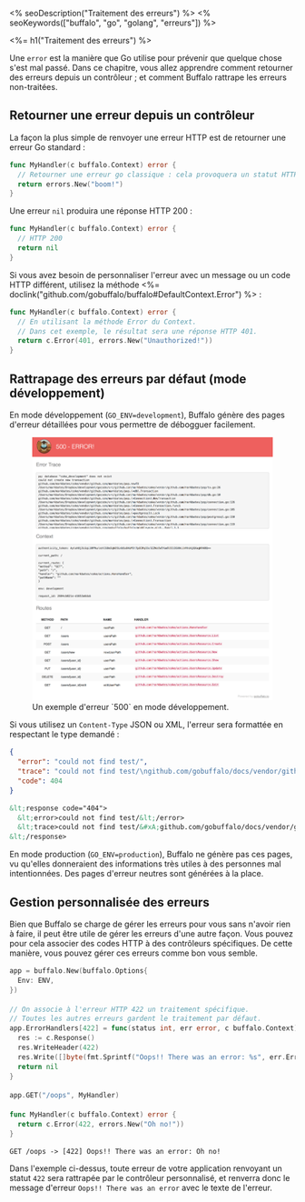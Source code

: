 <% seoDescription("Traitement des erreurs") %>
<% seoKeywords(["buffalo", "go", "golang", "erreurs"]) %>

<%= h1("Traitement des erreurs") %>

Une `error` est la manière que Go utilise pour prévenir que quelque chose s'est mal passé. Dans ce chapitre, vous allez apprendre comment retourner des erreurs depuis un contrôleur ; et comment Buffalo rattrape les erreurs non-traitées.

## Retourner une erreur depuis un contrôleur

La façon la plus simple de renvoyer une erreur HTTP est de retourner une erreur Go standard :
```go
func MyHandler(c buffalo.Context) error {
  // Retourner une erreur go classique : cela provoquera un statut HTTP 500.
  return errors.New("boom!")
}
```

Une erreur `nil` produira une réponse HTTP 200 :
```go
func MyHandler(c buffalo.Context) error {
  // HTTP 200
  return nil
}
```

Si vous avez besoin de personnaliser l'erreur avec un message ou un code HTTP différent, utilisez la méthode <%= doclink("github.com/gobuffalo/buffalo#DefaultContext.Error") %> :
```go
func MyHandler(c buffalo.Context) error {
  // En utilisant la méthode Error du Context.
  // Dans cet exemple, le résultat sera une réponse HTTP 401.
  return c.Error(401, errors.New("Unauthorized!"))
}
```

## Rattrapage des erreurs par défaut (mode développement)

En mode développement (`GO_ENV=development`), Buffalo génère des pages d'erreur détaillées pour vous permettre de débogguer facilement.

<figure>
  <img src="/assets/images/500_example.png" title="screenshot">
  <figcaption>Un exemple d'erreur `500` en mode développement.</figcaption>
</figure>

Si vous utilisez un `Content-Type` JSON ou XML, l'erreur sera formattée en respectant le type demandé :

```json
{
  "error": "could not find test/",
  "trace": "could not find test/\ngithub.com/gobuffalo/docs/vendor/github.com/gobuffalo/buffalo.(*App).fileServer.func1\n\t/home/michalakst/go/src/github.com/gobuffalo/docs/vendor/github.com/gobuffalo/buffalo/route_mappings.go:97\nnet/http.HandlerFunc.ServeHTTP\n\t/usr/local/go/src/net/http/server.go:1947\nnet/http.StripPrefix.func1\n\t/usr/local/go/src/net/http/server.go:1986\nnet/http.HandlerFunc.ServeHTTP\n\t/usr/local/go/src/net/http/server.go:1947\ngithub.com/gobuffalo/docs/vendor/github.com/gorilla/mux.(*Router).ServeHTTP\n\t/home/michalakst/go/src/github.com/gobuffalo/docs/vendor/github.com/gorilla/mux/mux.go:162\ngithub.com/gobuffalo/docs/vendor/github.com/markbates/refresh/refresh/web.ErrorChecker.func1\n\t/home/michalakst/go/src/github.com/gobuffalo/docs/vendor/github.com/markbates/refresh/refresh/web/web.go:23\nnet/http.HandlerFunc.ServeHTTP\n\t/usr/local/go/src/net/http/server.go:1947\ngithub.com/gobuffalo/docs/vendor/github.com/gobuffalo/buffalo.(*App).ServeHTTP\n\t/home/michalakst/go/src/github.com/gobuffalo/docs/vendor/github.com/gobuffalo/buffalo/server.go:127\nnet/http.serverHandler.ServeHTTP\n\t/usr/local/go/src/net/http/server.go:2694\nnet/http.(*conn).serve\n\t/usr/local/go/src/net/http/server.go:1830\nruntime.goexit\n\t/usr/local/go/src/runtime/asm_amd64.s:2361",
  "code": 404
}
```

```xml
&lt;response code="404">
  &lt;error>could not find test/&lt;/error>
  &lt;trace>could not find test/&#xA;github.com/gobuffalo/docs/vendor/github.com/gobuffalo/buffalo.(*App).fileServer.func1&#xA;&#x9;/home/michalakst/go/src/github.com/gobuffalo/docs/vendor/github.com/gobuffalo/buffalo/route_mappings.go:97&#xA;net/http.HandlerFunc.ServeHTTP&#xA;&#x9;/usr/local/go/src/net/http/server.go:1947&#xA;net/http.StripPrefix.func1&#xA;&#x9;/usr/local/go/src/net/http/server.go:1986&#xA;net/http.HandlerFunc.ServeHTTP&#xA;&#x9;/usr/local/go/src/net/http/server.go:1947&#xA;github.com/gobuffalo/docs/vendor/github.com/gorilla/mux.(*Router).ServeHTTP&#xA;&#x9;/home/michalakst/go/src/github.com/gobuffalo/docs/vendor/github.com/gorilla/mux/mux.go:162&#xA;github.com/gobuffalo/docs/vendor/github.com/markbates/refresh/refresh/web.ErrorChecker.func1&#xA;&#x9;/home/michalakst/go/src/github.com/gobuffalo/docs/vendor/github.com/markbates/refresh/refresh/web/web.go:23&#xA;net/http.HandlerFunc.ServeHTTP&#xA;&#x9;/usr/local/go/src/net/http/server.go:1947&#xA;github.com/gobuffalo/docs/vendor/github.com/gobuffalo/buffalo.(*App).ServeHTTP&#xA;&#x9;/home/michalakst/go/src/github.com/gobuffalo/docs/vendor/github.com/gobuffalo/buffalo/server.go:127&#xA;net/http.serverHandler.ServeHTTP&#xA;&#x9;/usr/local/go/src/net/http/server.go:2694&#xA;net/http.(*conn).serve&#xA;&#x9;/usr/local/go/src/net/http/server.go:1830&#xA;runtime.goexit&#xA;&#x9;/usr/local/go/src/runtime/asm_amd64.s:2361&lt;/trace>
&lt;/response>
```

En mode production (`GO_ENV=production`), Buffalo ne génère pas ces pages, vu qu'elles donneraient des informations très utiles à des personnes mal intentionnées. Des pages d'erreur neutres sont générées à la place.

## Gestion personnalisée des erreurs

Bien que Buffalo se charge de gérer les erreurs pour vous sans n'avoir rien à faire, il peut être utile de gérer les erreurs d'une autre façon. Vous pouvez pour cela associer des codes HTTP à des contrôleurs spécifiques. De cette manière, vous pouvez gérer ces erreurs comme bon vous semble.

```go
app = buffalo.New(buffalo.Options{
  Env: ENV,
})

// On associe à l'erreur HTTP 422 un traitement spécifique.
// Toutes les autres erreurs gardent le traitement par défaut.
app.ErrorHandlers[422] = func(status int, err error, c buffalo.Context) error {
  res := c.Response()
  res.WriteHeader(422)
  res.Write([]byte(fmt.Sprintf("Oops!! There was an error: %s", err.Error())))
  return nil
}

app.GET("/oops", MyHandler)

func MyHandler(c buffalo.Context) error {
  return c.Error(422, errors.New("Oh no!"))
}
```

```text
GET /oops -> [422] Oops!! There was an error: Oh no!
```

Dans l'exemple ci-dessus, toute erreur de votre application renvoyant un statut `422` sera rattrapée par le contrôleur personnalisé, et renverra donc le message d'erreur `Oops!! There was an error` avec le texte de l'erreur.
